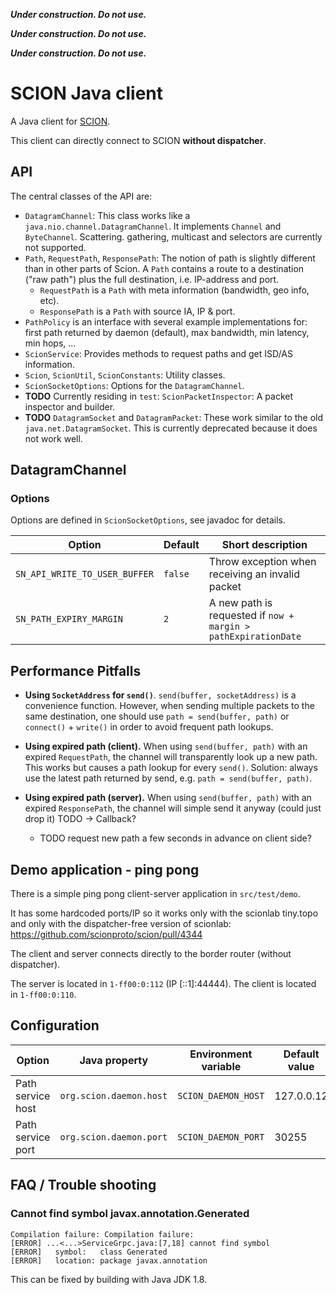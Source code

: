 

***Under construction. Do not use.***

***Under construction. Do not use.***

***Under construction. Do not use.***

# SCION Java client

A Java client for [SCION](https://scion.org).

This client can directly connect to SCION **without dispatcher**.

## API

The central classes of the API are:

- `DatagramChannel`: This class works like a `java.nio.channel.DatagramChannel`. It implements 
  `Channel` and `ByteChannel`. Scattering. gathering, multicast and selectors are currently not
  supported.
- `Path`, `RequestPath`, `ResponsePath`: The notion of path is slightly different than in other 
    parts of Scion. A `Path` contains a route to a destination ("raw path") plus the full 
    destination, i.e. IP-address and port.
  - `RequestPath` is a `Path` with meta information (bandwidth, geo info, etc).
  - `ResponsePath` is a `Path` with source IA, IP & port.
- `PathPolicy` is an interface with several example implementations for:
  first path returned by daemon (default), max bandwidth, min latency, min hops, ...
- `ScionService`: Provides methods to request paths and get ISD/AS information.
- `Scion`, `ScionUtil`, `ScionConstants`: Utility classes.
- `ScionSocketOptions`: Options for the `DatagramChannel`.
- **TODO** Currently residing in `test`: `ScionPacketInspector`: A packet inspector and builder.
- **TODO** `DatagramSocket` and `DatagramPacket`: These work similar to the old `java.net.DatagramSocket`.
  This is currently deprecated because it does not work well.

## DatagramChannel

### Options

Options are defined in `ScionSocketOptions`, see javadoc for details.

| Option                        | Default | Short description                                               |
|-------------------------------|---------|-----------------------------------------------------------------|
| `SN_API_WRITE_TO_USER_BUFFER`    | `false` | Throw exception when receiving an invalid packet          | 
| `SN_PATH_EXPIRY_MARGIN` | `2`     | A new path is requested if `now + margin > pathExpirationDate` | 

## Performance Pitfalls

- **Using `SocketAddress` for `send()`**. `send(buffer, socketAddress)` is a convenience function. However, when sending 
  multiple packets to the same destination, one should use `path = send(buffer, path)` or `connect()` + `write()` in 
  order to avoid frequent path lookups.

- **Using expired path (client).** When using `send(buffer, path)` with an expired `RequestPath`, the channel will 
  transparently look up a new path. This works but causes a path lookup for every `send()`.
  Solution: always use the latest path returned by send, e.g. `path = send(buffer, path)`.

- **Using expired path (server).** When using `send(buffer, path)` with an expired `ResponsePath`, the channel will
  simple send it anyway (could just drop it) TODO
  -> Callback?
  - TODO request new path a few seconds in advance on client side?    



## Demo application - ping pong

There is a simple ping pong client-server application in `src/test/demo`.

It has some hardcoded ports/IP so it works only with the scionlab tiny.topo and only with the dispatcher-free
version of scionlab: https://github.com/scionproto/scion/pull/4344

The client and server connects directly to the border router (without dispatcher).

The server is located in `1-ff00:0:112` (IP [::1]:44444). The client is located in `1-ff00:0:110`.


## Configuration

| Option            | Java property           | Environment variable | Default value |
|-------------------|-------------------------|----------------------|---------------|
| Path service host | `org.scion.daemon.host` | `SCION_DAEMON_HOST`  | 127.0.0.12    |
| Path service port | `org.scion.daemon.port` | `SCION_DAEMON_PORT`  | 30255         | 

## FAQ / Trouble shooting

### Cannot find symbol javax.annotation.Generated

```
Compilation failure: Compilation failure: 
[ERROR] ...<...>ServiceGrpc.java:[7,18] cannot find symbol
[ERROR]   symbol:   class Generated
[ERROR]   location: package javax.annotation
```

This can be fixed by building with Java JDK 1.8.


